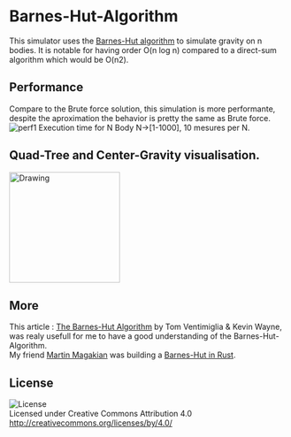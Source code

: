 # Barnes-Hut-Algorithm
This simulator uses the [Barnes-Hut algorithm](https://en.wikipedia.org/wiki/Barnes%E2%80%93Hut_simulation) to simulate gravity
on n bodies. It is notable for having order O(n log n) compared to a direct-sum algorithm which would be O(n2).

Performance
-------
Compare to the Brute force solution, this simulation is more performante, despite the aproximation the behavior is pretty the same as Brute force.
![perf1](https://raw.github.com/TristanBrismontier/Barnes-Hut-Algorithm/master/image/Barnes-Hut-Compare.png)
Execution time for N Body N->[1-1000], 10 mesures per N. 

Quad-Tree and Center-Gravity visualisation.
---------
<img src="https://raw.github.com/TristanBrismontier/Barnes-Hut-Algorithm/master/image/barnes-hut-visu.png" alt="Drawing" style="width: 200px;"/>

More
---------
This article : [The Barnes-Hut Algorithm](http://arborjs.org/docs/barnes-hut) by Tom Ventimiglia & Kevin Wayne, was realy usefull for me to have a good understanding of the Barnes-Hut-Algorithm.
</br> 
My friend [Martin Magakian](https://github.com/martin-magakian) was building a [Barnes-Hut in Rust](https://github.com/martin-magakian/Barnes-Hut).<br />

License
---------
![License](https://i.creativecommons.org/l/by/4.0/88x31.png)<br />
Licensed under Creative Commons Attribution 4.0<br />
http://creativecommons.org/licenses/by/4.0/<br />
